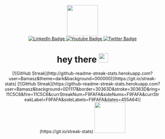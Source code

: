 <div id="header" align="center">
  <img src="https://media.giphy.com/media/jdPMeyv9rn0hZHh8n9/giphy.gif" width="100"/>
<div id="badges">
  <a href="your-linkedin-URL">
    <img src="https://img.shields.io/badge/LinkedIn-blue?style=for-the-badge&logo=linkedin&logoColor=white" alt="LinkedIn Badge"/>
  </a>
  <a href="your-youtube-URL">
    <img src="https://img.shields.io/badge/YouTube-red?style=for-the-badge&logo=youtube&logoColor=white" alt="Youtube Badge"/>
  </a>
  <a href="your-twitter-URL">
    <img src="https://img.shields.io/badge/Twitter-blue?style=for-the-badge&logo=twitter&logoColor=white" alt="Twitter Badge"/>
  </a>
</div>
<h1 align="center">
  hey there
  <img src="https://media.giphy.com/media/hvRJCLFzcasrR4ia7z/giphy.gif" width="30px"/>
</h1>
[![GitHub Streak](http://github-readme-streak-stats.herokuapp.com?user=Bamasz&theme=dark&background=000000)](https://git.io/streak-stats)
[![GitHub Streak](https://github-readme-streak-stats.herokuapp.com?       user=Bamasz&background=0D1117&border=30363D&stroke=30363D&ring=11C5C6&fire=11C5C6&currStreakNum=F9FAFA&sideNums=F9FAFA&currStreakLabel=F9FAFA&sideLabels=F9FAFA&dates=455A64)](https://git.io/streak-stats)
<img src="[https://media.giphy.com/media/jdPMeyv9rn0hZHh8n9/giphy.gif](https://github-readme-streak-stats.herokuapp.com?       user=Bamasz&background=0D1117&border=30363D&stroke=30363D&ring=11C5C6&fire=11C5C6&currStreakNum=F9FAFA&sideNums=F9FAFA&currStreakLabel=F9FAFA&sideLabels=F9FAFA&dates=455A64)" width="100"/>


